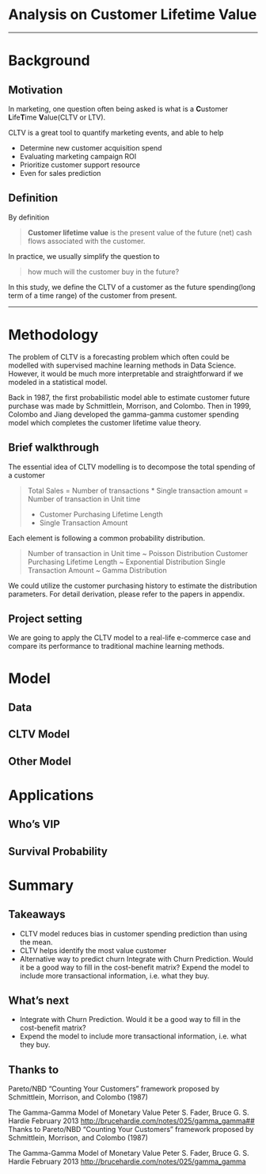 # Analysis on Customer Lifetime Value
----------

# Background

## Motivation

In marketing, one question often being asked is what is a **C**ustomer **L**ife**T**ime **V**alue(CLTV or LTV). 

CLTV is a great tool to quantify marketing events, and able to help
* Determine new customer acquisition spend
* Evaluating marketing campaign ROI
* Prioritize customer support resource
* Even for sales prediction

## Definition

By definition

> **Customer lifetime value** is the present value of the future (net) cash flows associated with the customer.

In practice, we usually simplify the question to 

> how much will the customer buy in the future?

In this study, we define the CLTV of a customer as the future spending(long term of a time range) of the customer from present.

----------

# Methodology

The problem of CLTV is a forecasting problem which often could be modelled with supervised machine learning methods in Data Science. However, it would be much more interpretable and straightforward if we modeled in a statistical model. 

Back in 1987, the first probabilistic model able to estimate customer future purchase was made by Schmittlein, Morrison, and Colombo. Then in 1999, Colombo and Jiang developed the gamma-gamma customer spending model which completes the customer lifetime value theory.

## Brief walkthrough

The essential idea of CLTV modelling is to decompose the total spending of a customer

> Total Sales = Number of transactions * Single transaction amount
> = Number of transaction in Unit time 
> * Customer Purchasing Lifetime Length 
> * Single Transaction Amount

Each element is following a common probability distribution.

> Number of transaction in Unit time ~ Poisson Distribution
> Customer Purchasing Lifetime Length ~ Exponential Distribution
> Single Transaction Amount ~ Gamma Distribution

We could utilize the customer purchasing history to estimate the distribution parameters. For detail derivation, please refer to the papers in appendix.

## Project setting

We are going to apply the CLTV model to a real-life e-commerce case and compare its performance to traditional machine learning methods.

# Model

## Data

## CLTV Model

## Other Model

# Applications

## Who’s VIP

## Survival Probability

# Summary

## Takeaways

* CLTV model reduces bias in customer spending prediction than using the mean.
* CLTV helps identify the most value customer
* Alternative way to predict churn
Integrate with Churn Prediction. Would it be a good way to fill in the cost-benefit matrix? 
Expend the model to include more transactional information, i.e. what they buy.

## What’s next
* Integrate with Churn Prediction. Would it be a good way to fill in the cost-benefit matrix? 
* Expend the model to include more transactional information, i.e. what they buy.

## Thanks to
Pareto/NBD “Counting Your Customers” framework proposed by Schmittlein, Morrison, and Colombo (1987) 

The Gamma-Gamma Model of Monetary Value
Peter S. Fader, Bruce G. S. Hardie February 2013
http://brucehardie.com/notes/025/gamma_gamma## Thanks to
Pareto/NBD “Counting Your Customers” framework proposed by Schmittlein, Morrison, and Colombo (1987) 

The Gamma-Gamma Model of Monetary Value
Peter S. Fader, Bruce G. S. Hardie February 2013
http://brucehardie.com/notes/025/gamma_gamma
